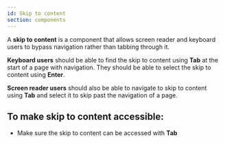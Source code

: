 ```yaml
---
id: Skip to content
section: components
---
```


A **skip to content** is a component that allows screen reader and keyboard users to bypass navigation rather than tabbing through it.

**Keyboard users** should be able to find the skip to content using **Tab** at the start of a page with navigation. They should be able to select the skip to content using **Enter**.

**Screen reader users** should also be able to navigate to skip to content using **Tab** and select it to skip past the navigation of a page.

## To make skip to content accessible:
- Make sure the skip to content can be accessed with **Tab** 